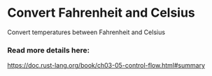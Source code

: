 # Convert Fahrenheit and Celsius

Convert temperatures between Fahrenheit and Celsius

### Read more details here:

https://doc.rust-lang.org/book/ch03-05-control-flow.html#summary
